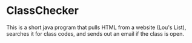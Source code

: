 ClassChecker
============
This is a short java program that pulls HTML from a website (Lou's List), searches it for class codes, and sends out an email if the class is open.
